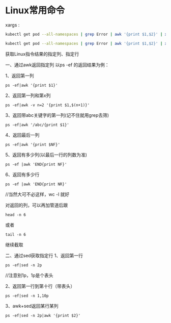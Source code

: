 # Linux常用命令

xargs :

```bash
kubectl get pod --all-namespaces | grep Error | awk '{print $1,$2}' | xargs -n 2 sh -c 'kubectl delete pod $1 -n $0 --grace-period=0 --force'
```

```bash
kubectl get pod --all-namespaces | grep Error | awk '{print $1,$2}' | xargs -n 2 sh -c 'kubectl delete pod $1 -n $0'
```



获取Linux指令结果的指定列、指定行

一、通过awk返回指定列
以ps -ef 的返回结果为例：

1、返回第一列

```shell
ps -ef|awk '{print $1}'
```

2、返回第一列和第x列

```shell
ps -ef|awk -v n=2 '{print $1,$(n+1)}'
```

3、返回带abc关键字的第一列(记不住就用grep去筛)

```shell
ps -ef|awk '/abc/{print $1}'
```

4、返回最后一列

```shell
ps -ef|awk '{print $NF}'
```

5、返回有多少列(以最后一行的列数为准)

```shell
ps -ef |awk 'END{print NF}'
```

6、返回有多少行

```shell
ps -ef |awk 'END{print NR}'
```

//当然大可不必这样，wc -l 就好

对返回的列，可以再加管道后跟 

```shell
head -n 6
```

 或者 

```shell
tail -n 6
```

 继续截取



二、通过sed获取指定行
1、返回第一行

```shell
ps -ef|sed -n 2p
```

//注意别1p，1p是个表头

2、返回第一行到第十行（带表头）

```shell
ps -ef|sed -n 1,10p
```

3、awk+sed返回某行某列

```shell
ps -ef|sed -n 2p|awk '{print $2}'
```
